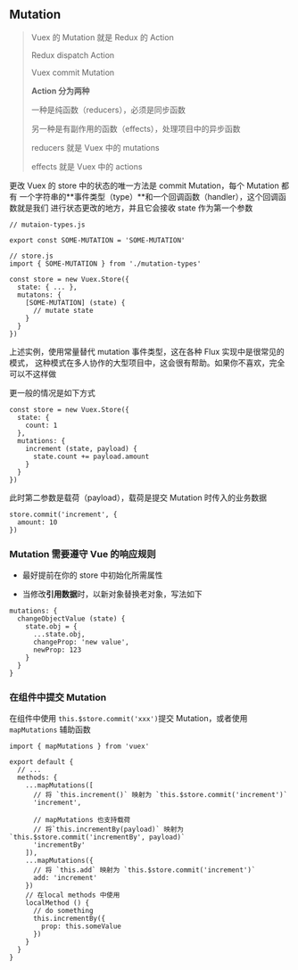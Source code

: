 ## Mutation

> Vuex 的 Mutation 就是 Redux 的 Action
>
> Redux dispatch Action
>
> Vuex commit Mutation
>
> **Action 分为两种**
>
> 一种是纯函数（reducers），必须是同步函数
>
> 另一种是有副作用的函数（effects），处理项目中的异步函数
>
> reducers 就是 Vuex 中的 mutations
>
> effects 就是 Vuex 中的 actions

更改 Vuex 的 store 中的状态的唯一方法是 commit Mutation，每个 Mutation 都有
一个字符串的**事件类型（type）**和一个回调函数（handler），这个回调函数就是我们
进行状态更改的地方，并且它会接收 state 作为第一个参数

```
// mutaion-types.js

export const SOME-MUTATION = 'SOME-MUTATION'
```

```
// store.js
import { SOME-MUTATION } from './mutation-types'

const store = new Vuex.Store({
  state: { ... },
  mutatons: {
    [SOME-MUTATION] (state) {
      // mutate state
    }
  }
})
```

上述实例，使用常量替代 mutation 事件类型，这在各种 Flux 实现中是很常见的模式，
这种模式在多人协作的大型项目中，这会很有帮助。如果你不喜欢，完全可以不这样做

更一般的情况是如下方式

```
const store = new Vuex.Store({
  state: {
    count: 1
  },
  mutations: {
    increment (state, payload) {
      state.count += payload.amount
    }
  }
})
```

此时第二参数是载荷（payload），载荷是提交 Mutation 时传入的业务数据

```
store.commit('increment', {
  amount: 10
})
```

### Mutation 需要遵守 Vue 的响应规则

- 最好提前在你的 store 中初始化所需属性

- 当修改**引用数据**时，以新对象替换老对象，写法如下

```
mutations: {
  changeObjectValue (state) {
    state.obj = {
      ...state.obj,
      changeProp: 'new value',
      newProp: 123
    }
  }
}
```

### 在组件中提交 Mutation

在组件中使用 `this.$store.commit('xxx')`提交 Mutation，或者使用`mapMutations`
辅助函数

```
import { mapMutations } from 'vuex'

export default {
  // ...
  methods: {
    ...mapMutations([
      // 将 `this.increment()` 映射为 `this.$store.commit('increment')`
      'increment',

      // mapMutations 也支持载荷
      // 将`this.incrementBy(payload)` 映射为 `this.$store.commit('incrementBy', payload)`
      'incrementBy'
    ]),
    ...mapMutations({
      // 将 `this.add` 映射为 `this.$store.commit('increment')`
      add: 'increment'
    })
    // 在local methods 中使用
    localMethod () {
      // do something
      this.incrementBy({
        prop: this.someValue
      })
    }
  }
}
```
